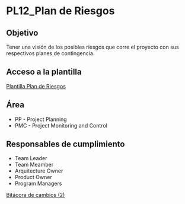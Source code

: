 # PL12_Plan de Riesgos

## Objetivo[](https://ace-software-development.github.io/Manual-de-Operaciones/docs/Plantillas/PL12_Plan%20de%20Riesgos#objetivo)

Tener una visión de los posibles riesgos que corre el proyecto con sus respectivos planes de contingencia.

## Acceso a la plantilla[](https://ace-software-development.github.io/Manual-de-Operaciones/docs/Plantillas/PL12_Plan%20de%20Riesgos#acceso-a-la-plantilla)

[Plantilla Plan de Riesgos](https://docs.google.com/spreadsheets/d/1ICwEnZQ2wMSXm05A6fqbacDjuaPtLqyJbsWqbz43090/edit?usp=sharing)

## Área[](https://ace-software-development.github.io/Manual-de-Operaciones/docs/Plantillas/PL12_Plan%20de%20Riesgos#%C3%A1rea)

- PP - Project Planning
- PMC - Project Monitoring and Control

## Responsables de cumplimiento[](https://ace-software-development.github.io/Manual-de-Operaciones/docs/Plantillas/PL12_Plan%20de%20Riesgos#responsables-de-cumplimiento)

- Team Leader
- Team Meamber
- Arquitecture Owner
- Product Owner
- Program Managers

[Bitácora de cambios (2)](PL12_Plan%20de%20Riesgos%20a17640175ab84a00b893729ff62c499a/Bita%CC%81cora%20de%20cambios%20(2)%20b3255894e69d4330a23cfc781fa7bb45.csv)
